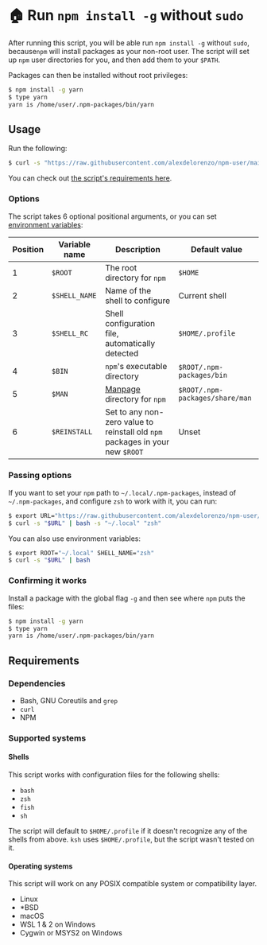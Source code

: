 # 🏠 Run `npm install -g` without `sudo`
After running this script, you will be able run `npm install -g` without `sudo`, because`npm` will install packages as your non-root user. The script will set up `npm` user directories for you, and then add them to your `$PATH`.

Packages can then be installed without root privileges:
```bash
$ npm install -g yarn
$ type yarn
yarn is /home/user/.npm-packages/bin/yarn
```

## Usage
Run the following:
```bash
$ curl -s "https://raw.githubusercontent.com/alexdelorenzo/npm-user/main/npm-user.sh" | bash
```

You can check out [the script's requirements here](#requirements).

### Options
The script takes 6 optional positional arguments, or you can set [environment variables](https://en.wikipedia.org/wiki/Environment_variable):

| Position | Variable name | Description | Default value |
| --|------|-------------|-------- |
| 1 | `$ROOT` | The root directory for `npm` | `$HOME` |
| 2 | `$SHELL_NAME` | Name of the shell to configure | Current shell |
| 3 | `$SHELL_RC` | Shell configuration file, automatically detected | `$HOME/.profile` |
| 4 | `$BIN` | `npm`'s executable directory | `$ROOT/.npm-packages/bin` |
| 5 | `$MAN` | [Manpage](https://en.wikipedia.org/wiki/Man_page) directory for `npm` | `$ROOT/.npm-packages/share/man` |
| 6 | `$REINSTALL` | Set to any non-zero value to reinstall old `npm` packages in your new `$ROOT` | Unset |


### Passing options
If you want to set your `npm` path to `~/.local/.npm-packages`, instead of `~/.npm-packages`, and configure `zsh` to work with it, you can run:
```bash
$ export URL="https://raw.githubusercontent.com/alexdelorenzo/npm-user/main/npm-user.sh"
$ curl -s "$URL" | bash -s "~/.local" "zsh"
```

You can also use environment variables:
```bash
$ export ROOT="~/.local" SHELL_NAME="zsh"
$ curl -s "$URL" | bash
```

### Confirming it works
Install a package with the global flag `-g` and then see where `npm` puts the files:
```bash
$ npm install -g yarn
$ type yarn
yarn is /home/user/.npm-packages/bin/yarn
```

## Requirements
### Dependencies
- Bash, GNU Coreutils and `grep`
- `curl`
- NPM

### Supported systems
#### Shells
This script works with configuration files for the following shells:
 - `bash`
 - `zsh`
 - `fish`
 - `sh`

The script will default to `$HOME/.profile` if it doesn't recognize any of the shells from above. `ksh` uses `$HOME/.profile`, but the script wasn't tested on it.

#### Operating systems
This script will work on any POSIX compatible system or compatibility layer.

 - Linux
 - \*BSD
 - macOS
 - WSL 1 & 2 on Windows
 - Cygwin or MSYS2 on Windows
